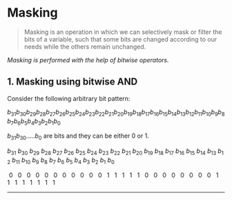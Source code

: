 # Masking

> Masking is an operation in which we can selectively mask or filter the bits of a variable, such that some bits are changed according to our needs while the others remain unchanged.

_Masking is performed with the help of bitwise operators._

## 1. Masking using bitwise AND

Consider the following arbitrary bit pattern:

$b_{31}b_{30}b_{29}b_{28}b_{27}b_{26}b_{25}b_{24}b_{23}b_{22}b_{21}b_{20}b_{19}b_{18}b_{17}b_{16}b_{15}b_{14}b_{13}b_{12}b_{11}b_{10}b_9b_8b_7b_6b_5b_4b_3b_2b_1b_0$

$b_{31}b_{30}.....b_{0}$ are bits and they can be either 0 or 1.


$b_{31}\ b_{30}\ b_{29}\ b_{28}\ b_{27}\ b_{26}\ b_{25}\ b_{24}\ b_{23}\ b_{22}\ b_{21}\ b_{20}\ b_{19}\ b_{18}\ b_{17}\ b_{16}\ b_{15}\ b_{14}\ b_{13}\ b_{12}\ b_{11}\ b_{10}\ b_9\ b_8\ b_7\ b_6\ b_5\ b_4\ b_3\ b_2\ b_1\ b_0$

$\ 0\ \ \ 0\ \ \ 0\ \ \ 0\ \ \ 0\ \ \ 0\ \ \ 0\ \ \ 0\ \ \ 0\ \ \ 0\ \ \ 0\ \ \ 1\ \ \ 1\ \ \ 1\ \ \ 1\ \ \ 1\ \ \ 0\ \ \ 0\ \ \ 0\ \ \ 0\ \ \ 0\ \ \ 0\ \ \ 0\ \ \ 0\ \ \ 1\ \ \ 1\ \ \ 1\ \ \ 1\ \ \ 1\ \ \ 1\ \ \ 1\ \ \ 1$





---
